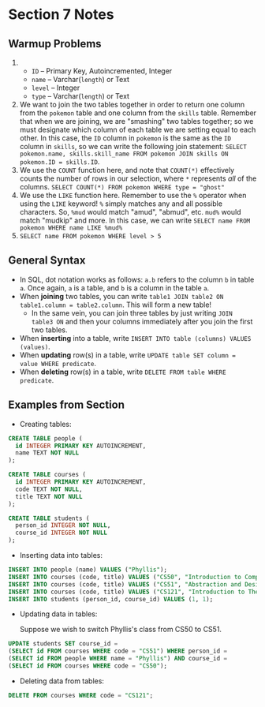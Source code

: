 # Section 7 Notes

## Warmup Problems

1. 
   - `ID` – Primary Key, Autoincremented, Integer
   - `name` – Varchar(`length`) or Text
   - `level` – Integer
   - `type` – Varchar(`length`) or Text 
2. We want to join the two tables together in order to return one column from the `pokemon` table and one column from the `skills` table. Remember that when we are joining, we are "smashing" two tables together; so we must designate which column of each table we are setting equal to each other. In this case, the `ID` column in `pokemon` is the same as the `ID` column in `skills`, so we can write the following join statement: 
   `SELECT pokemon.name, skills.skill_name FROM pokemon JOIN skills ON pokemon.ID = skills.ID`.
3. We use the `COUNT` function here, and note that `COUNT(*)` effectively counts the number of rows in our selection, where `*` represents *all* of the columns. 
   `SELECT COUNT(*) FROM pokemon WHERE type = "ghost"`
4. We use the `LIKE` function here. Remember to use the `%` operator when using the `LIKE` keyword! `%` simply matches any and all possible characters. So, `%mud` would match "amud", "abmud", etc. `mud%` would match "mudkip" and more. In this case, we can write
   `SELECT name FROM pokemon WHERE name LIKE %mud%`
5. `SELECT name FROM pokemon WHERE level > 5`


## General Syntax

* In SQL, dot notation works as follows: `a.b` refers to the column `b` in table `a`. Once again, `a` is a table, and `b` is a column in the table `a`.
* When __joining__ two tables, you can write `table1 JOIN table2 ON table1.column = table2.column`. This will form a new table!
  * In the same vein, you can join three tables by just writing `JOIN table3 ON` and then your columns immediately after you join the first two tables.
* When __inserting__ into a table, write `INSERT INTO table (columns) VALUES (values)`.
* When __updating__ row(s) in a table, write `UPDATE table SET column = value WHERE predicate`. 
* When __deleting__ row(s) in a table, write `DELETE FROM table WHERE predicate`. 

## Examples from Section

- Creating tables:
  
```sql
CREATE TABLE people (
  id INTEGER PRIMARY KEY AUTOINCREMENT,
  name TEXT NOT NULL
);

CREATE TABLE courses (
  id INTEGER PRIMARY KEY AUTOINCREMENT,
  code TEXT NOT NULL,
  title TEXT NOT NULL
);

CREATE TABLE students (
  person_id INTEGER NOT NULL,
  course_id INTEGER NOT NULL
);
```

- Inserting data into tables:

```sql
INSERT INTO people (name) VALUES ("Phyllis");
INSERT INTO courses (code, title) VALUES ("CS50", "Introduction to Computer Science");
INSERT INTO courses (code, title) VALUES ("CS51", "Abstraction and Design in Computation");
INSERT INTO courses (code, title) VALUES ("CS121", "Introduction to Theoretical Computer Science");
INSERT INTO students (person_id, course_id) VALUES (1, 1);
```

- Updating data in tables:
  
  Suppose we wish to switch Phyllis's class from CS50 to CS51.

```sql
UPDATE students SET course_id = 
(SELECT id FROM courses WHERE code = "CS51") WHERE person_id = 
(SELECT id FROM people WHERE name = "Phyllis") AND course_id = 
(SELECT id FROM courses WHERE code = "CS50");

```

- Deleting data from tables:

```sql
DELETE FROM courses WHERE code = "CS121";
```
